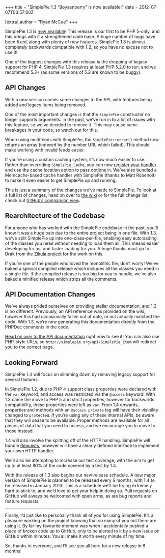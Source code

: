 +++
title = "SimplePie 1.3 “Boysenberry” is now available!"
date = 2012-07-07T03:57:00Z

[extra]
author = "Ryan McCue"
+++

SimplePie 1.3 is [now available](/downloads/)! This release is our first to be PHP 5-only, and this brings with it a strengthened code base. A huge number of bugs have been fixed, along with plenty of new features. SimplePie 1.3 is almost completely backwards compatible with 1.2, so you have no excuse not to use it!

One of the biggest changes with this release is the dropping of legacy support for PHP 4. SimplePie 1.3 requires at least PHP 5.2.0 to run, and we recommend 5.3+ (as some versions of 5.2 are known to be buggy).

## API Changes

With a new version comes some changes to the API, with features being added and legacy items being removed.

One of the most important changes is that the `SimplePie` constructor no longer supports arguments. In the past, we’ve run in to a lot of issues with this feature, so we’ve decided to remove it. This may cause some breakages in your code, so watch out for this.

When using multifeeds with SimplePie, the `SimplePie::error()` method now returns an array (indexed by the number URL which failed). This should make working with invalid feeds easier.

If you’re using a custom caching system, it’s now much easier to use. Rather than overriding `SimplePie_Cache`, you can now [register your handler](/api/class-SimplePie_Cache.html#_register) and use the cache location option to pass options in. We’ve also bundled a Memcache-based cache handler with SimplePie (thanks to Matt Robenolt) to make it even easier to get SimplePie up and running.

This is just a summary of the changes we’ve made to SimplePie. To look at a full list of changes, head on over to [the wiki](/wiki/misc/release_notes/simplepie_1.3) or for the full change list, check out [GitHub’s comparison view](https://github.com/simplepie/simplepie/compare/1.2...1.3).

## Rearchitecture of the Codebase

For anyone who has worked with the SimplePie codebase in the past, you’ll know it was a huge pain due to the entire project being in one file. With 1.3, we’ve split SimplePie up into one-class-per-file, enabling easy autoloading of the classes you need without needing to load them all. This means easier developing for us, and faster loading for you. A huge thanks must go to Drak from the [Zikula project](http://zikula.org/) for the work on this.

If you’re one of the people who loved the monolithic file, don’t worry! We’ve baked a special compiled release which includes all the classes you need in a single file. If the compiled release is too big for you to handle, we’ve also baked a minified release which strips all the comments.

## API Documentation Changes

We’ve always prided ourselves on providing stellar documentation, and 1.3 is no different. Previously, an API reference was provided on the wiki, however this had occasionally fallen out of date, or not actually matched the code. With 1.3, we’re now generating this documentation directly from the PHPDoc comments in the code.

[Head on over to the API documentation](/api/) right now to see it! You can also use PHP-style URLs, so `http://simplepie.org/api/SimplePie_Item` will redirect you to the correct page.

## Looking Forward

SimplePie 1.4 will focus on slimming down by removing legacy support for several features.

In SimplePie 1.2, due to PHP 4 support class properties were declared with the `var` keyword, and access was restricted via the `@access` keyword. With 1.3 came the move to PHP 5 and strict properties, however for backwards compatibility, these properties were left as `var`. From 1.4 onwards, properties and methods with an `@access private` tag will have their visibility changed to `protected`. If you’re using any of these internal APIs, be aware that they will cease to be available. Proper methods are available for all pieces of data that you need to access, and we encourage you to move to those instead.

1.4 will also involve the splitting off of the HTTP handling. SimplePie will bundle [Requests](http://requests.ryanmccue.info/), however will have a clearly defined interface to implement your own HTTP handler.

We’ll also be attempting to increase our test coverage, with the aim to get up to at least 80% of the code covered by a test by 1.4.

With the release of 1.3 also begins our new release schedule. A new major version of SimplePie is planned to be released every 6 months, with 1.4 to be released in January 2013. This is a schedule we’ll be trying extremely hard to stick to, and we’d love to get your help in doing so. Pull requests on GitHub will always be welcomed with open arms, as are bug reports and feature requests.

---

Finally, I’d just like to personally thank all of you for using SimplePie. It’s a pleasure working on the project knowing that so many of you out there are using it. By far my favourite moment was when I accidentally pushed a piece of broken code up to GitHub, only to be alerted to it by a new issue on GitHub within minutes. You all make it worth every minute of my time.

So, thanks to everyone, and I’ll see you all here for a new release in 6 months!
